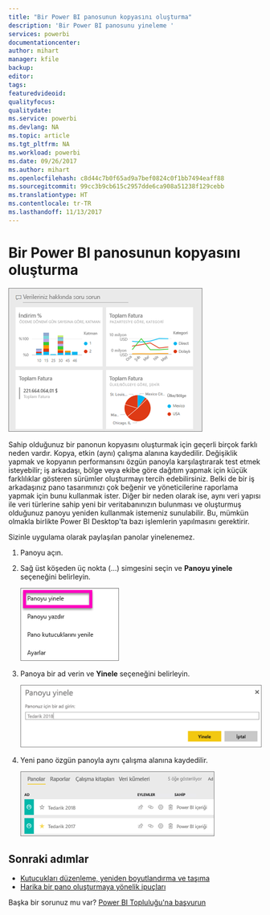 ```yaml
---
title: "Bir Power BI panosunun kopyasını oluşturma"
description: 'Bir Power BI panosunu yineleme '
services: powerbi
documentationcenter: 
author: mihart
manager: kfile
backup: 
editor: 
tags: 
featuredvideoid: 
qualityfocus: 
qualitydate: 
ms.service: powerbi
ms.devlang: NA
ms.topic: article
ms.tgt_pltfrm: NA
ms.workload: powerbi
ms.date: 09/26/2017
ms.author: mihart
ms.openlocfilehash: c8d44c7b0f65ad9a7bef0824c0f1bb7494eaff88
ms.sourcegitcommit: 99cc3b9cb615c2957dde6ca908a51238f129cebb
ms.translationtype: HT
ms.contentlocale: tr-TR
ms.lasthandoff: 11/13/2017
---
```

# <a name="create-a-copy-of-a-power-bi-dashboard"></a>Bir Power BI panosunun kopyasını oluşturma
![](media/service-dashboard-copy/power-bi-dashboard.png)

Sahip olduğunuz bir panonun kopyasını oluşturmak için geçerli birçok farklı neden vardır. Kopya, etkin (aynı) çalışma alanına kaydedilir. Değişiklik yapmak ve kopyanın performansını özgün panoyla karşılaştırarak test etmek isteyebilir; iş arkadaşı, bölge veya ekibe göre dağıtım yapmak için küçük farklılıklar gösteren sürümler oluşturmayı tercih edebilirsiniz. Belki de bir iş arkadaşınız pano tasarımınızı çok beğenir ve yöneticilerine raporlama yapmak için bunu kullanmak ister. Diğer bir neden olarak ise, aynı veri yapısı ile veri türlerine sahip yeni bir veritabanınızın bulunması ve oluşturmuş olduğunuz panoyu yeniden kullanmak istemeniz sunulabilir. Bu, mümkün olmakla birlikte Power BI Desktop'ta bazı işlemlerin yapılmasını gerektirir. 

Sizinle uygulama olarak paylaşılan panolar yinelenemez.

1. Panoyu açın.
2. Sağ üst köşeden üç nokta (...) simgesini seçin ve **Panoyu yinele** seçeneğini belirleyin.
   
   ![](media/service-dashboard-copy/power-bi-dulicate.png)
3. Panoya bir ad verin ve **Yinele** seçeneğini belirleyin. 
   
   ![](media/service-dashboard-copy/power-bi-name.png)
4. Yeni pano özgün panoyla aynı çalışma alanına kaydedilir. 
   
   ![](media/service-dashboard-copy/power-bi-copied.png)

## <a name="next-steps"></a>Sonraki adımlar
* [Kutucukları düzenleme, yeniden boyutlandırma ve taşıma](service-dashboard-edit-tile.md) 
* [Harika bir pano oluşturmaya yönelik ipuçları](service-dashboards-design-tips.md) 

Başka bir sorunuz mu var? [Power BI Topluluğu'na başvurun](http://community.powerbi.com/)

